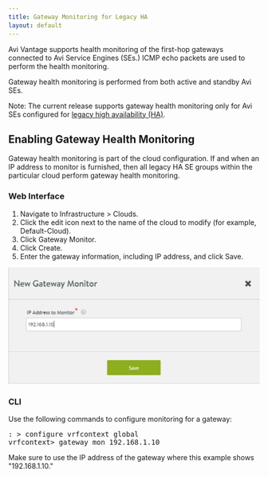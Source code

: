 ```yaml
---
title: Gateway Monitoring for Legacy HA
layout: default
---
```

Avi Vantage supports health monitoring of the first-hop gateways connected to Avi Service Engines (SEs.) ICMP echo packets are used to perform the health monitoring.

Gateway health monitoring is performed from both active and standby Avi SEs.

Note: The current release supports gateway health monitoring only for Avi SEs configured for <a href="/legacy-ha/">legacy high availability (HA)</a>.

## Enabling Gateway Health Monitoring

Gateway health monitoring is part of the cloud configuration. If and when an IP address to monitor is furnished, then all legacy HA SE groups within the particular cloud perform gateway health monitoring.

### Web Interface

1. Navigate to Infrastructure > Clouds.
1. Click the edit icon next to the name of the cloud to modify (for example, Default-Cloud).
1. Click Gateway Monitor.
1. Click Create.
1. Enter the gateway information, including IP address, and click Save.

<a href="img/gateway-monitor.png"><img src="img/gateway-monitor.png" alt="gateway-monitor" width="525" height="232"></a>

### CLI

Use the following commands to configure monitoring for a gateway:
<pre crayon="false">: &gt; configure vrfcontext global
vrfcontext&gt; gateway_mon 192.168.1.10
</pre>

Make sure to use the IP address of the gateway where this example shows "192.168.1.10."